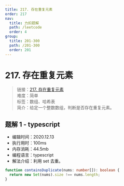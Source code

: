 ```yaml
---
title: 217. 存在重复元素
order: 217
nav:
  title: 力扣题解
  path: /leetcode
  order: 4
group:
  title: 201-300
  path: /201-300
  order: 201
---
```


# 217. 存在重复元素

> 链接：[217. 存在重复元素](https://leetcode-cn.com/problems/contains-duplicate/)  
> 难度：简单  
> 标签：数组、哈希表  
> 简介：给定一个整数数组，判断是否存在重复元素。

## 题解 1 - typescript

- 编辑时间：2020.12.13
- 执行用时：100ms
- 内存消耗：44.5mb
- 编程语言：typescript
- 解法介绍：利用 set 去重。

```typescript
function containsDuplicate(nums: number[]): boolean {
  return new Set(nums).size !== nums.length;
}
```

